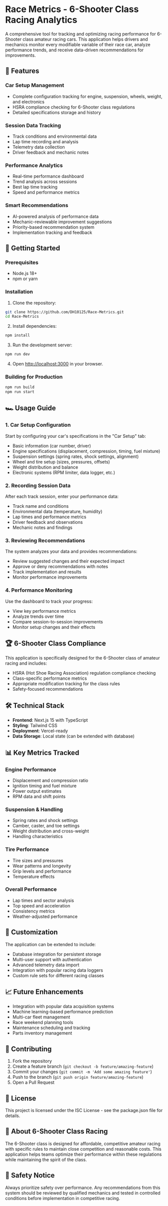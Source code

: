 # Race Metrics - 6-Shooter Class Racing Analytics

A comprehensive tool for tracking and optimizing racing performance for 6-Shooter class amateur racing cars. This application helps drivers and mechanics monitor every modifiable variable of their race car, analyze performance trends, and receive data-driven recommendations for improvements.

## 🏁 Features

### Car Setup Management
- Complete configuration tracking for engine, suspension, wheels, weight, and electronics
- HSRA compliance checking for 6-Shooter class regulations
- Detailed specifications storage and history

### Session Data Tracking
- Track conditions and environmental data
- Lap time recording and analysis
- Telemetry data collection
- Driver feedback and mechanic notes

### Performance Analytics
- Real-time performance dashboard
- Trend analysis across sessions
- Best lap time tracking
- Speed and performance metrics

### Smart Recommendations
- AI-powered analysis of performance data
- Mechanic-reviewable improvement suggestions
- Priority-based recommendation system
- Implementation tracking and feedback

## 🚀 Getting Started

### Prerequisites
- Node.js 18+ 
- npm or yarn

### Installation

1. Clone the repository:
```bash
git clone https://github.com/DH10125/Race-Metrics.git
cd Race-Metrics
```

2. Install dependencies:
```bash
npm install
```

3. Run the development server:
```bash
npm run dev
```

4. Open [http://localhost:3000](http://localhost:3000) in your browser.

### Building for Production

```bash
npm run build
npm run start
```

## 🏎️ Usage Guide

### 1. Car Setup Configuration
Start by configuring your car's specifications in the "Car Setup" tab:
- Basic information (car number, driver)
- Engine specifications (displacement, compression, timing, fuel mixture)
- Suspension settings (spring rates, shock settings, alignment)
- Wheel and tire setup (sizes, pressures, offsets)
- Weight distribution and balance
- Electronic systems (RPM limiter, data logger, etc.)

### 2. Recording Session Data
After each track session, enter your performance data:
- Track name and conditions
- Environmental data (temperature, humidity)
- Lap times and performance metrics
- Driver feedback and observations
- Mechanic notes and findings

### 3. Reviewing Recommendations
The system analyzes your data and provides recommendations:
- Review suggested changes and their expected impact
- Approve or deny recommendations with notes
- Track implementation and results
- Monitor performance improvements

### 4. Performance Monitoring
Use the dashboard to track your progress:
- View key performance metrics
- Analyze trends over time
- Compare session-to-session improvements
- Monitor setup changes and their effects

## 🏆 6-Shooter Class Compliance

This application is specifically designed for the 6-Shooter class of amateur racing and includes:
- HSRA (Hot Shoe Racing Association) regulation compliance checking
- Class-specific performance metrics
- Appropriate modification tracking for the class rules
- Safety-focused recommendations

## 🛠️ Technical Stack

- **Frontend**: Next.js 15 with TypeScript
- **Styling**: Tailwind CSS
- **Deployment**: Vercel-ready
- **Data Storage**: Local state (can be extended with database)

## 📊 Key Metrics Tracked

### Engine Performance
- Displacement and compression ratio
- Ignition timing and fuel mixture
- Power output estimates
- RPM data and shift points

### Suspension & Handling
- Spring rates and shock settings
- Camber, caster, and toe settings
- Weight distribution and cross-weight
- Handling characteristics

### Tire Performance
- Tire sizes and pressures
- Wear patterns and longevity
- Grip levels and performance
- Temperature effects

### Overall Performance
- Lap times and sector analysis
- Top speed and acceleration
- Consistency metrics
- Weather-adjusted performance

## 🔧 Customization

The application can be extended to include:
- Database integration for persistent storage
- Multi-user support with authentication
- Advanced telemetry data import
- Integration with popular racing data loggers
- Custom rule sets for different racing classes

## 📈 Future Enhancements

- Integration with popular data acquisition systems
- Machine learning-based performance prediction
- Multi-car fleet management
- Race weekend planning tools
- Maintenance scheduling and tracking
- Parts inventory management

## 🤝 Contributing

1. Fork the repository
2. Create a feature branch (`git checkout -b feature/amazing-feature`)
3. Commit your changes (`git commit -m 'Add some amazing feature'`)
4. Push to the branch (`git push origin feature/amazing-feature`)
5. Open a Pull Request

## 📝 License

This project is licensed under the ISC License - see the package.json file for details.

## 🏁 About 6-Shooter Class Racing

The 6-Shooter class is designed for affordable, competitive amateur racing with specific rules to maintain close competition and reasonable costs. This application helps teams optimize their performance within these regulations while maintaining the spirit of the class.

## 🚨 Safety Notice

Always prioritize safety over performance. Any recommendations from this system should be reviewed by qualified mechanics and tested in controlled conditions before implementation in competitive racing.
